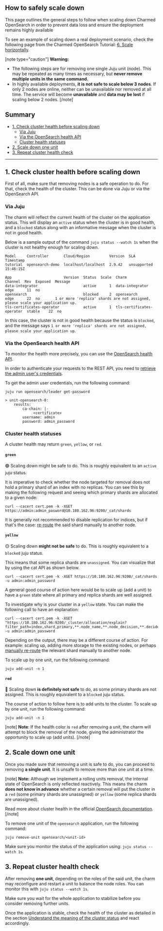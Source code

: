 ## How to safely scale down 

This page outlines the general steps to follow when scaling down Charmed OpenSearch in order to prevent data loss and ensure the deployment remains highly available

To see an example of scaling down a real deployment scenario, check the following page from the Charmed OpenSearch Tutorial: [6. Scale horizontally](/t/9720).

[note type="caution"]
**Warning:**
* The following steps are for removing one single Juju unit (node). This may be repeated as many times as necessary, but **never remove multiple units in the same command.** 
* In highly available deployments, **it is not safe to scale below 3 nodes**. If only 2 nodes are online, neither can be unavailable nor removed at all time. The service will become **unavailable** and **data may be lost**  if scaling below 2 nodes.
[/note]

## Summary
* [1. Check cluster health before scaling down](#1-check-cluster-health-before-scaling-down)
  * [Via Juju](#via-juju)
  * [Via the OpenSearch health API](#via-the-opensearch-health-api)
  * [Cluster health statuses](#cluster-health-statuses)
* [2. Scale down one unit](#2-scale-down-one-unit)
* [3. Repeat cluster health check](#3-repeat-cluster-health-check)

---

## 1. Check cluster health before scaling down

First of all, make sure that removing nodes is a safe operation to do. For that, check the health of the cluster. This can be done via Juju or via the OpenSearch API.

### Via Juju

The charm will reflect the current health of the cluster on the application status. This will display an `active` status when the cluster is in good health, and a `blocked` status along with an informative message when the cluster is not in good health.  

Below is a sample output of the command `juju status --watch 1s` when the cluster is not healthy enough for scaling down. 
 
```shell
Model     Controller       Cloud/Region         Version  SLA          Timestamp
tutorial  opensearch-demo  localhost/localhost  2.9.42   unsupported  15:46:15Z

App                        Version  Status  Scale  Charm                      Channel  Rev  Exposed  Message
data-integrator                     active      1  data-integrator            edge      11  no
opensearch                          blocked     2  opensearch                 edge      22  no       1 or more 'replica' shards are not assigned, please scale your application up.
tls-certificates-operator           active      1  tls-certificates-operator  stable    22  no
```
In this case, the cluster is not in good health because the status is `blocked`, and the message says `1 or more 'replica' shards are not assigned, please scale your application up`.

### Via the OpenSearch health API

To monitor the health more precisely, you can use the [OpenSearch health API](https://opensearch.org/docs/latest/api-reference/cluster-api/cluster-health/).

In order to authenticate your requests to the REST API, you need to [retrieve the admin user's credentials](/t/9728). 

To get the admin user credentials, run the following command:
```shell
juju run opensearch/leader get-password

> unit-opensearch-0:
    results:
        ca-chain: |-
             <certificate>
        username: admin
        password: admin_password
``` 

### Cluster health statuses

A cluster health may return `green`, `yellow`, or `red`.

#### `green`

 :green_circle: Scaling down might be safe to do. This is roughly equivalent to an `active` juju status.

It is imperative to check whether the node targeted for removal does not hold a primary shard of an index with no replicas. You can see this by making the following request and seeing which primary shards are allocated to a given node:

```shell
curl --cacert cert.pem -k -XGET https://admin:admin_pasword@10.180.162.96:9200/_cat/shards
```
It is generally not recommended to disable replication for indices, but if that's the case: [re-route](https://www.elastic.co/guide/en/elasticsearch/reference/7.10/cluster-reroute.html) the said shard manually to another node.

#### `yellow` 

:yellow_circle: Scaling down **might not be safe** to do. This is roughly equivalent to a `blocked` juju status.

This means that some replica shards are `unassigned`. You can visualize that by using the cat API as shown below.

```shell
curl --cacert cert.pem -k -XGET https://10.180.162.96:9200/_cat/shards -u admin:admin_password
```
A general good course of action here would be to scale up (add a unit) to have a `green` state where all primary and replica shards are well assigned. 

To investigate why is your cluster in a `yellow` state. You can make the following call to have an explanation:

```shell
curl --cacert cert.pem -k -XGET "https://10.180.162.96:9200/_cluster/allocation/explain?filter_path=index,shard,primary,**.node_name,**.node_decision,**.decider,**.decision,**.*explanation,**.unassigned_info,**.*delay"  -u admin:admin_password
``` 
<!-- What can we expect as an output?-->
Depending on the output, there may be a different course of action. For example: scaling up, adding more storage to the existing nodes, or perhaps [manually re-route](https://www.elastic.co/guide/en/elasticsearch/reference/7.10/cluster-reroute.html) the relevant shard manually to another node.

To scale up by one unit, run the following command:
```shell
juju add-unit -n 1
```

#### `red`  

:red_circle: Scaling down **is definitely not safe** to do, as some primary shards are not assigned. This is roughly equivalent to a `blocked` juju status.

The course of action to follow here is to add units to the cluster. To scale up by one unit, run the following command:
```shell
juju add-unit -n 1
```

[note]
**Note**: If the health color is `red` after removing a unit, the charm will attempt to block the removal of the node, giving the administrator the opportunity to scale up (add units).
[/note]

<!-- TODO: clarify
**Note:** You'll notice we did not use the certificates to authenticate the curl requests above, in a real world example you should always make sure you verify your requests with the TLS certificates received from the `get-password` action.
i.e:
```
curl --cacert cert.pem -XGET https://admin:admin_password@10.180.162.96:9200/_cluster/health
``` 
-->
## 2. Scale down one unit

Once you made sure that removing a unit is safe to do, you can proceed to removing **a single unit**. It is unsafe to remove more than one unit at a time.

[note]
**Note:** Although we implement a rolling units removal, the internal state of OpenSearch is only reflected reactively. This means the charm **does not know in advance** whether a certain removal will put the cluster in a `red` (some primary shards are unassigned) or `yellow` (some replica shards are unassigned).

Read more about cluster health in the official [OpenSearch documentation](https://opensearch.org/docs/latest/api-reference/cluster-api/cluster-health/).
[/note]

To remove one unit of the `opensearch` application, run the following command:
```shell
juju remove-unit opensearch/<unit-id>
```

Make sure you monitor the status of the application using: `juju status --watch 1s`.

## 3. Repeat cluster health check

After removing **one unit**, depending on the roles of the said unit, the charm may reconfigure and restart a unit to balance the node roles. You can monitor this with `juju status --watch 1s`.
<!-- what happens to each role?-->

Make sure you wait for the whole application to stabilize before you consider removing further units.

Once the application is stable, check the health of the cluster as detailed in the section [Understand the meaning of the cluster status](#cluster-health-statuses) and react accordingly.